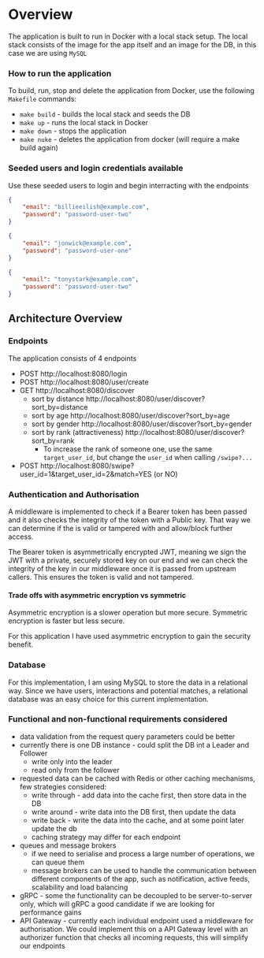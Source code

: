 # Overview
The application is built to run in Docker with a local stack setup.
The local stack consists of the image for the app itself and an image for the DB, in this case we are using `MySQL`
### How to run the application

To build, run, stop and delete the application from Docker, use the following `Makefile` commands:
- `make build` - builds the local stack and seeds the DB
- `make up` - runs the local stack in Docker
- `make down` - stops the application
- `make nuke` - deletes the application from docker (will require a make build again)

### Seeded users and login credentials available
Use these seeded users to login and begin interracting with the endpoints

```json
{
    "email": "billieeilish@example.com",
    "password": "password-user-two"
}

{
    "email": "jonwick@example.com",
    "password": "password-user-one"
}

{
    "email": "tonystark@example.com",
    "password": "password-user-two"
}
```


## Architecture Overview

### Endpoints
The application consists of 4 endpoints
- POST http://localhost:8080/login
- POST http://localhost:8080/user/create
- GET  http://localhost:8080/discover
	- sort by distance http://localhost:8080/user/discover?sort_by=distance
	- sort by age http://localhost:8080/user/discover?sort_by=age
    - sort by gender http://localhost:8080/user/discover?sort_by=gender
	- sort by rank (attractiveness) http://localhost:8080/user/discover?sort_by=rank
		- To increase the rank of someone one, use the same `target_user_id`, but change the `user_id` when calling `/swipe?...`
- POST http://localhost:8080/swipe?user_id=1&target_user_id=2&match=YES (or NO)
### Authentication and Authorisation

A middleware is implemented to check if a Bearer token has been passed and it also checks the integrity of the token with a Public key. That way we can determine if the is valid or tampered with and allow/block further access.

The Bearer token is asymmetrically encrypted JWT, meaning we sign the JWT with a private, securely stored key on our end and we can check the integrity of the key in our middleware once it is passed from upstream callers. This ensures the token is valid and not tampered.

#### Trade offs with asymmetric encryption vs symmetric
Asymmetric encryption is a slower operation but more secure.
Symmetric encryption is faster but less secure.

For this application I have used asymmetric encryption to gain the security benefit.

### Database
For this implementation, I am using MySQL to store the data in a relational way.
Since we have users, interactions and potential matches, a relational database was an easy choice for this current implementation.

### Functional and non-functional requirements considered
- data validation from the request query parameters could be better
- currently there is one DB instance - could split the DB int a Leader and Follower
	- write only into the leader
	- read only from the follower
- requested data can be cached with Redis or other caching mechanisms, few strategies considered:
	- write through - add data into the cache first, then store data in the DB
	- write around - write data into the DB first, then update the data
	- write back - write the data into the cache, and at some point later update the db
	- caching strategy may differ for each endpoint
- queues and message brokers
	- if we need to serialise and process a large number of operations, we can queue them
	- message brokers can be used to handle the communication between different components of the app, such as notification, active feeds, scalability and load balancing
- gRPC - some the functionality can be decoupled to be server-to-server only, which will gRPC a good candidate if we are looking for performance gains
- API Gateway - currently each individual endpoint used a middleware for authorisation. We could implement this on a API Gateway level with an authorizer function that checks all incoming requests, this will simplify our endpoints
